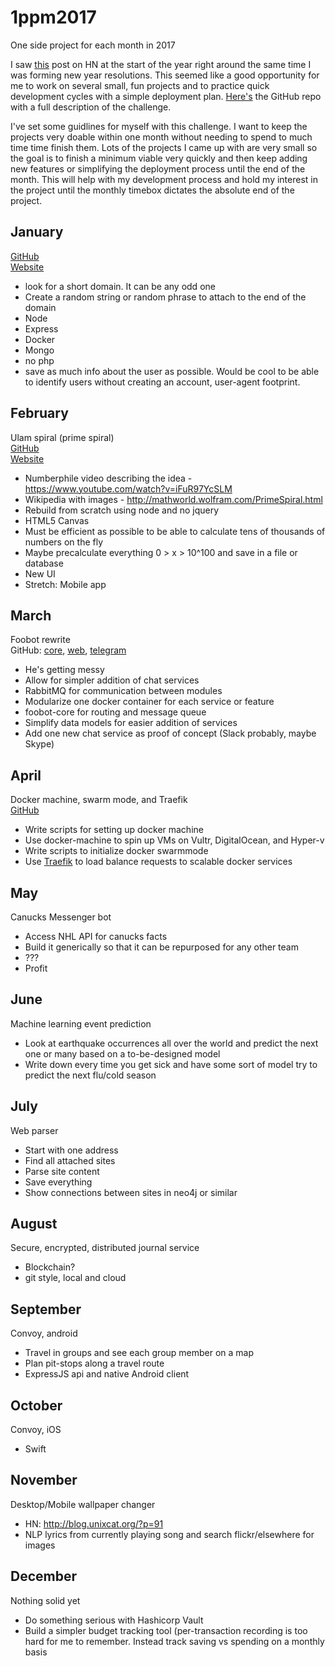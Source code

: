 # 1ppm2017
One side project for each month in 2017

I saw [this](https://news.ycombinator.com/item?id=13284332) post on HN at the start of the year right around the same time I was forming new year resolutions. 
This seemed like a good opportunity for me to work on several small, fun projects and to practice quick development cycles with a simple deployment plan.
[Here's](https://github.com/1ppm/1ppmLog) the GitHub repo with a full description of the challenge.

I've set some guidlines for myself with this challenge. I want to keep the projects very doable within one month without needing to spend to much time time finish them. Lots of the projects I came up with are very small so the goal is to finish a minimum viable very quickly and then keep adding new features or simplifying the deployment process until the end of the month. This will help with my development process and hold my interest in the project until the monthly timebox dictates the absolute end of the project.

## January
[GitHub](https://github.com/Brymastr/ziip)  
[Website](http://ziip.ca/)
- look for a short domain. It can be any odd one
- Create a random string or random phrase to attach to the end of the domain
- Node
- Express
- Docker
- Mongo
- no php
- save as much info about the user as possible. Would be cool to be able to identify users without creating an account, user-agent footprint.

## February
Ulam spiral (prime spiral)  
[GitHub](https://github.com/Brymastr/spiral/tree/v2)  
[Website](https://spiral.dorsaydevelopment.ca)
- Numberphile video describing the idea - https://www.youtube.com/watch?v=iFuR97YcSLM
- Wikipedia with images - http://mathworld.wolfram.com/PrimeSpiral.html
- Rebuild from scratch using node and no jquery
- HTML5 Canvas
- Must be efficient as possible to be able to calculate tens of thousands of numbers on the fly
- Maybe precalculate everything 0 > x > 10^100 and save in a file or database
- New UI
- Stretch: Mobile app

## March
Foobot rewrite  
GitHub: [core](https://github.com/Brymastr/foobot/tree/rabbit), [web](https://github.com/Brymastr/foobot-web), [telegram](https://github.com/Brymastr/foobot-telegram)
- He's getting messy
- Allow for simpler addition of chat services
- RabbitMQ for communication between modules
- Modularize one docker container for each service or feature
- foobot-core for routing and message queue
- Simplify data models for easier addition of services
- Add one new chat service as proof of concept (Slack probably, maybe Skype)

## April
Docker machine, swarm mode, and Traefik  
[GitHub](https://github.com/Brymastr/docker-machine-provisioning)
- Write scripts for setting up docker machine
- Use docker-machine to spin up VMs on Vultr, DigitalOcean, and Hyper-v
- Write scripts to initialize docker swarmmode
- Use [Traefik](https://github.com/containous/traefik) to load balance requests to scalable docker services

## May
Canucks Messenger bot
- Access NHL API for canucks facts
- Build it generically so that it can be repurposed for any other team
- ???
- Profit

## June
Machine learning event prediction
- Look at earthquake occurrences all over the world and predict the next one or many based on a to-be-designed model
- Write down every time you get sick and have some sort of model try to predict the next flu/cold season

## July
Web parser
- Start with one address
- Find all attached sites
- Parse site content
- Save everything
- Show connections between sites in neo4j or similar

## August
Secure, encrypted, distributed journal service
- Blockchain?
- git style, local and cloud

## September
Convoy, android
- Travel in groups and see each group member on a map
- Plan pit-stops along a travel route
- ExpressJS api and native Android client

## October
Convoy, iOS
- Swift

## November
Desktop/Mobile wallpaper changer
- HN: http://blog.unixcat.org/?p=91
- NLP lyrics from currently playing song and search flickr/elsewhere for images

## December
Nothing solid yet   
- Do something serious with Hashicorp Vault
- Build a simpler budget tracking tool (per-transaction recording is too hard for me to remember. Instead track saving vs spending on a monthly basis

